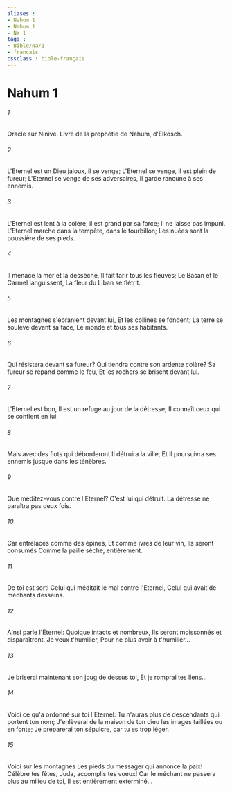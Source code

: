 ```yaml
---
aliases : 
- Nahum 1
- Nahum 1
- Na 1
tags : 
- Bible/Na/1
- français
cssclass : bible-français
---
```


# Nahum 1

###### 1
Oracle sur Ninive. Livre de la prophétie de Nahum, d'Elkosch.
###### 2
L'Eternel est un Dieu jaloux, il se venge; L'Eternel se venge, il est plein de fureur; L'Eternel se venge de ses adversaires, Il garde rancune à ses ennemis.
###### 3
L'Eternel est lent à la colère, il est grand par sa force; Il ne laisse pas impuni. L'Eternel marche dans la tempête, dans le tourbillon; Les nuées sont la poussière de ses pieds.
###### 4
Il menace la mer et la dessèche, Il fait tarir tous les fleuves; Le Basan et le Carmel languissent, La fleur du Liban se flétrit.
###### 5
Les montagnes s'ébranlent devant lui, Et les collines se fondent; La terre se soulève devant sa face, Le monde et tous ses habitants.
###### 6
Qui résistera devant sa fureur? Qui tiendra contre son ardente colère? Sa fureur se répand comme le feu, Et les rochers se brisent devant lui.
###### 7
L'Eternel est bon, Il est un refuge au jour de la détresse; Il connaît ceux qui se confient en lui.
###### 8
Mais avec des flots qui déborderont Il détruira la ville, Et il poursuivra ses ennemis jusque dans les ténèbres.
###### 9
Que méditez-vous contre l'Eternel? C'est lui qui détruit. La détresse ne paraîtra pas deux fois.
###### 10
Car entrelacés comme des épines, Et comme ivres de leur vin, Ils seront consumés Comme la paille sèche, entièrement.
###### 11
De toi est sorti Celui qui méditait le mal contre l'Eternel, Celui qui avait de méchants desseins.
###### 12
Ainsi parle l'Eternel: Quoique intacts et nombreux, Ils seront moissonnés et disparaîtront. Je veux t'humilier, Pour ne plus avoir à t'humilier...
###### 13
Je briserai maintenant son joug de dessus toi, Et je romprai tes liens...
###### 14
Voici ce qu'a ordonné sur toi l'Eternel: Tu n'auras plus de descendants qui portent ton nom; J'enlèverai de la maison de ton dieu les images taillées ou en fonte; Je préparerai ton sépulcre, car tu es trop léger.
###### 15
Voici sur les montagnes Les pieds du messager qui annonce la paix! Célèbre tes fêtes, Juda, accomplis tes voeux! Car le méchant ne passera plus au milieu de toi, Il est entièrement exterminé...
